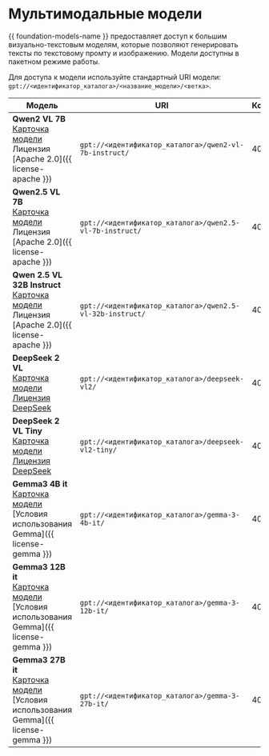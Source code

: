 # Мультимодальные модели

{{ foundation-models-name }} предоставляет доступ к большим визуально-текстовым моделям, которые позволяют генерировать тексты по текстовому промту и изображению. Модели доступны в пакетном режиме работы.

Для доступа к модели используйте стандартный URI модели: `gpt://<идентификатор_каталога>/<название_модели>/<ветка>`.

| **Модель** | **URI** | **Контекст** |
|---|---|---|
| **Qwen2 VL 7B**</br>[Карточка модели](https://huggingface.co/Qwen/Qwen2-VL-7B-Instruct)</br>Лицензия [Apache 2.0]({{ license-apache }}) | `gpt://<идентификатор_каталога>/qwen2-vl-7b-instruct/` | 4096 |
| **Qwen2.5 VL 7B**</br>[Карточка модели](https://huggingface.co/Qwen/Qwen2.5-VL-7B-Instruct)</br>Лицензия [Apache 2.0]({{ license-apache }})  | `gpt://<идентификатор_каталога>/qwen2.5-vl-7b-instruct/` | 4096 |
| **Qwen 2.5 VL 32B Instruct**</br>[Карточка модели](https://huggingface.co/Qwen/Qwen2.5-VL-32B-Instruct)</br>Лицензия [Apache 2.0]({{ license-apache }}) | `gpt://<идентификатор_каталога>/qwen2.5-vl-32b-instruct/` | 4096 |
| **DeepSeek 2 VL**</br>[Карточка модели](https://huggingface.co/deepseek-ai/deepseek-vl2)</br>[Лицензия DeepSeek](https://github.com/deepseek-ai/DeepSeek-LLM/blob/HEAD/LICENSE-MODEL) | `gpt://<идентификатор_каталога>/deepseek-vl2/` | 4096 |
| **DeepSeek 2 VL Tiny**</br>[Карточка модели](https://huggingface.co/deepseek-ai/deepseek-vl2-tiny)</br>[Лицензия DeepSeek](https://github.com/deepseek-ai/DeepSeek-LLM/blob/HEAD/LICENSE-MODEL) | `gpt://<идентификатор_каталога>/deepseek-vl2-tiny/` | 4096 |
| **Gemma3 4B it**</br>[Карточка модели](https://huggingface.co/google/gemma-3-4b-it)</br>[Условия использования Gemma]({{ license-gemma }}) | `gpt://<идентификатор_каталога>/gemma-3-4b-it/` | 4096 |
| **Gemma3 12B it**</br>[Карточка модели](https://huggingface.co/google/gemma-3-12b-it)</br>[Условия использования Gemma]({{ license-gemma }}) | `gpt://<идентификатор_каталога>/gemma-3-12b-it/` | 4096 |
| **Gemma3 27B it**</br>[Карточка модели](https://huggingface.co/google/gemma-3-27b-it)</br>[Условия использования Gemma]({{ license-gemma }}) | `gpt://<идентификатор_каталога>/gemma-3-27b-it/` | 4096 |
